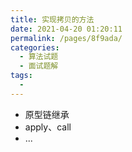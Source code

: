 ```yaml
---
title: 实现拷贝的方法
date: 2021-04-20 01:20:11
permalink: /pages/8f9ada/
categories:
  - 算法试题
  - 面试题解
tags:
  -
---
```


+ 原型链继承
+ apply、call
+ ...